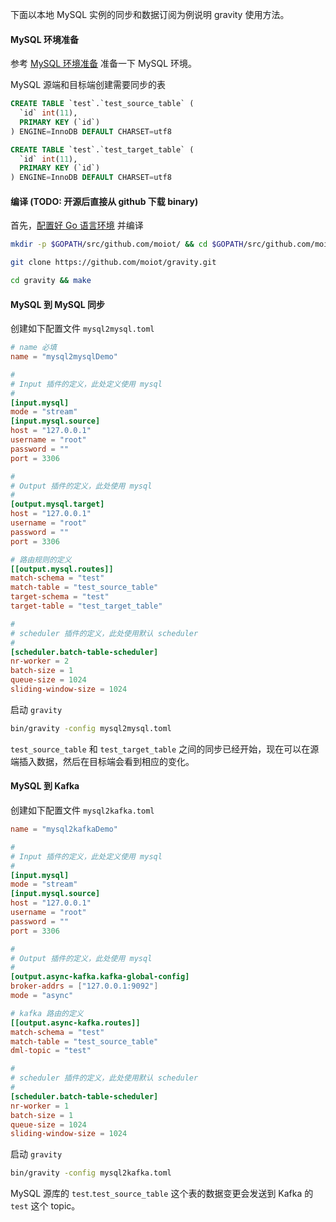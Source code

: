 下面以本地 MySQL 实例的同步和数据订阅为例说明 gravity 使用方法。

#### MySQL 环境准备

参考 [MySQL 环境准备](03-inputs.md) 准备一下 MySQL 环境。

MySQL 源端和目标端创建需要同步的表

```sql
CREATE TABLE `test`.`test_source_table` (
  `id` int(11),
  PRIMARY KEY (`id`)
) ENGINE=InnoDB DEFAULT CHARSET=utf8

CREATE TABLE `test`.`test_target_table` (
  `id` int(11),
  PRIMARY KEY (`id`)
) ENGINE=InnoDB DEFAULT CHARSET=utf8
```


#### 编译 (TODO: 开源后直接从 github 下载 binary)

首先，[配置好 Go 语言环境](https://golang.org/doc/install) 并编译


```bash
mkdir -p $GOPATH/src/github.com/moiot/ && cd $GOPATH/src/github.com/moiot/

git clone https://github.com/moiot/gravity.git

cd gravity && make

```


#### MySQL 到 MySQL 同步

创建如下配置文件 `mysql2mysql.toml`

```toml
# name 必填
name = "mysql2mysqlDemo"

#
# Input 插件的定义，此处定义使用 mysql
#
[input.mysql]
mode = "stream"
[input.mysql.source]
host = "127.0.0.1"
username = "root"
password = ""
port = 3306

#
# Output 插件的定义，此处使用 mysql
#
[output.mysql.target]
host = "127.0.0.1"
username = "root"
password = ""
port = 3306

# 路由规则的定义
[[output.mysql.routes]]
match-schema = "test"
match-table = "test_source_table"
target-schema = "test"
target-table = "test_target_table"

#
# scheduler 插件的定义，此处使用默认 scheduler
#
[scheduler.batch-table-scheduler]
nr-worker = 2
batch-size = 1
queue-size = 1024
sliding-window-size = 1024
```

启动 `gravity`

```bash
bin/gravity -config mysql2mysql.toml
```

`test_source_table` 和 `test_target_table` 之间的同步已经开始，现在可以在源端插入数据，然后在目标端会看到相应的变化。

#### MySQL 到 Kafka

创建如下配置文件 `mysql2kafka.toml`

```toml
name = "mysql2kafkaDemo"

#
# Input 插件的定义，此处定义使用 mysql
#
[input.mysql]
mode = "stream"
[input.mysql.source]
host = "127.0.0.1"
username = "root"
password = ""
port = 3306

#
# Output 插件的定义，此处使用 mysql
#
[output.async-kafka.kafka-global-config]
broker-addrs = ["127.0.0.1:9092"]
mode = "async"

# kafka 路由的定义
[[output.async-kafka.routes]]
match-schema = "test"
match-table = "test_source_table"
dml-topic = "test"

#
# scheduler 插件的定义，此处使用默认 scheduler
#
[scheduler.batch-table-scheduler]
nr-worker = 1
batch-size = 1
queue-size = 1024
sliding-window-size = 1024
```

启动 `gravity`

```bash
bin/gravity -config mysql2kafka.toml
```

MySQL 源库的 `test`.`test_source_table` 这个表的数据变更会发送到 Kafka 的 `test` 这个 topic。